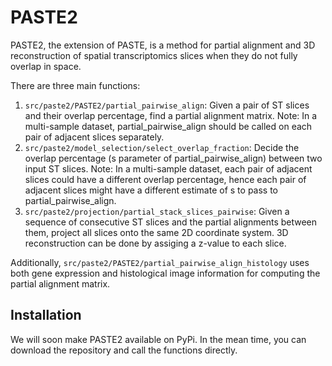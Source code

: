# PASTE2


PASTE2, the extension of PASTE, is a method for partial alignment and 3D reconstruction of spatial transcriptomics slices when they do not fully overlap in space. 

There are three main functions:
1. `src/paste2/PASTE2/partial_pairwise_align`: Given a pair of ST slices and their overlap percentage, find a partial alignment matrix. Note: In a multi-sample dataset, partial_pairwise_align should be called on each pair of adjacent slices separately.
2. `src/paste2/model_selection/select_overlap_fraction`: Decide the overlap percentage (s parameter of partial_pairwise_align) between two input ST slices. Note: In a multi-sample dataset, each pair of adjacent slices could have a different overlap percentage, hence each pair of adjacent slices might have a different estimate of s to pass to partial_pairwise_align.
3. `src/paste2/projection/partial_stack_slices_pairwise`: Given a sequence of consecutive ST slices and the partial alignments between them, project all slices onto the same 2D coordinate system. 3D reconstruction can be done by assiging a z-value to each slice.

Additionally, `src/paste2/PASTE2/partial_pairwise_align_histology` uses both gene expression and histological image information for computing the partial alignment matrix.



## Installation
We will soon make PASTE2 available on PyPi. In the mean time, you can download the repository and call the functions directly.
